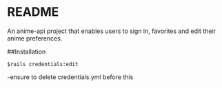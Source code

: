 # README
An anime-api project that enables users to sign in, favorites and edit their anime preferences.

##Installation
```$SET EDITOR ="notepad path"
$rails credentials:edit 
```
-ensure to delete credentials.yml before this
